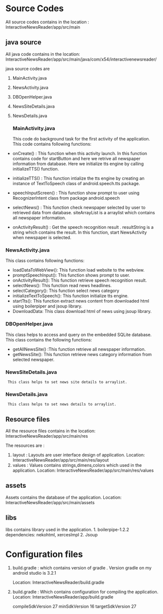 
# Source Codes
All source codes contains in the location : InteractiveNewsReader/app/src/main

## java source
All java code contains in the location: InteractiveNewsReader/app/src/main/java/com/x54/interactivenewsreader/

java source codes are 

 1. MainActivity.java
 2. NewsActivity.java
 3. DBOpenHelper.java
 4. NewsSiteDetails.java
 5. NewsDetails.java
 

    ### MainActivity.java
    This code do background task for the first activity of the application. This code contains following functions:

 - onCreate() : This function when this activity launch. In this function contains code for  startButton and here we retrive all newspaper information from database. Here we initialize tts engine by calling initializeTTS() function.
 
 - initializeTTS() : This function intialize the tts engine by creating an instance of TextToSpeech class of android.speech.tts  package.
 
 - speechInputScreen() : This function show prompt to user using RecognizerIntent class from package  android.speech
 
 - selectNews() : This function check newspaper selected by user to retrieved data from database. siteArrayList is a arraylist which contains all newspaper information. 

- onActivityResult() : Get the speech recognition result . resultString is a string which contains the result. In this function, start NewsActivity when newspaper is selected.

### NewsActivity.java
This class contains following functions:
- loadDataToWebView(): This function load website to the webview.
- promptSpeechInput(): This function shows prompt to user.
- onActivityResult(): This function retrieve speech recognition result.
- selectNews(): This function read news headlines.
- selectCategory(): This function select news category
- initializeTextToSpeech(): This function initialize tts engine.
- startTts(): This function extract news content from downloaded html using boilerpiper and jsoup library.
- DownloadData: This  class download html of news using jsoup library.

 ### DBOpenHelper.java
 This class helps to access and query on the embedded SQLite database. This class contains the following functions:
 - getAllNewsSite() :This function retrieve all newspaper information.
 - getNewsSite(): This function retrieve news category information from selected newspaper.
 ### NewsSiteDetails.java
	 This class helps to set news site details to arraylist.
 ### NewsDetails.java
	 This class helps to set news details to arraylist.


## Resource files

All the resource files contains in the location: InteractiveNewsReader/app/src/main/res

The resources are :
1. layout : Layouts are user interface design of application.
		Location: InteractiveNewsReader/app/src/main/res/layout
2. values : Values contains strings,dimens,colors which used in the application. Location: InteractiveNewsReader/app/src/main/res/values

## assets

Assets contains the database of the application. 
Location: InteractiveNewsReader/app/src/main/assets

## libs 
libs contains library used in the application.
	1. boilerpipe-1.2.2
		dependencies: nekohtml, xercesImpl
	2. Jsoup

# Configuration files
1. build.gradle : which contains version of gradle . Version gradle on my android studio is 3.2.1
	
	Location: InteractiveNewsReader/build.gradle
 2. build.gradle : Which contains configuration for compiling the application. 
	 Location: InteractiveNewsReader/app/build.gradle
	 
	 compileSdkVersion 27
        minSdkVersion 16
        targetSdkVersion 27
		 
 

		

